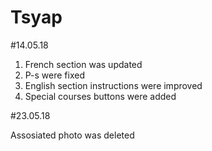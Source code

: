 # Tsyap
#14.05.18
1. French section was updated
2. P-s were fixed
3. English section instructions were improved
4. Special courses buttons were added

#23.05.18
<!-- 
<br><B>Артамонова Арина Игоревна</B> 
Специалист
artamonova@bsuir.by
ауд. 309-2  
тел. 293-22-61
-->

Assosiated photo was deleted
